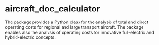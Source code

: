 # aircraft_doc_calculator
The package provides a Python class for the analysis of total and direct operating costs for regional and large transport aircraft. The package enables also the analysis of operating costs for innovative full-electric and hybrid-electric concepts.
